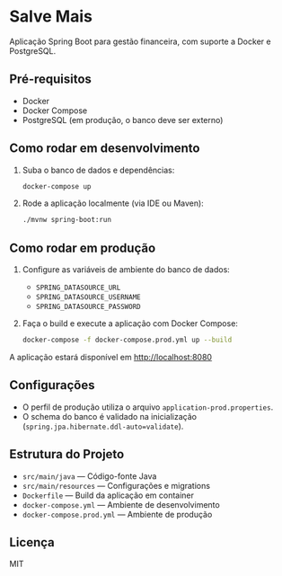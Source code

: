 # Salve Mais

Aplicação Spring Boot para gestão financeira, com suporte a Docker e PostgreSQL.

## Pré-requisitos

- Docker
- Docker Compose
- PostgreSQL (em produção, o banco deve ser externo)

## Como rodar em desenvolvimento

1. Suba o banco de dados e dependências:

   ```sh
   docker-compose up
   ```

2. Rode a aplicação localmente (via IDE ou Maven):

   ```sh
   ./mvnw spring-boot:run
   ```

## Como rodar em produção

1. Configure as variáveis de ambiente do banco de dados:
   - `SPRING_DATASOURCE_URL`
   - `SPRING_DATASOURCE_USERNAME`
   - `SPRING_DATASOURCE_PASSWORD`

2. Faça o build e execute a aplicação com Docker Compose:

   ```sh
   docker-compose -f docker-compose.prod.yml up --build
   ```

A aplicação estará disponível em <http://localhost:8080>

## Configurações

- O perfil de produção utiliza o arquivo `application-prod.properties`.
- O schema do banco é validado na inicialização (`spring.jpa.hibernate.ddl-auto=validate`).

## Estrutura do Projeto

- `src/main/java` — Código-fonte Java
- `src/main/resources` — Configurações e migrations
- `Dockerfile` — Build da aplicação em container
- `docker-compose.yml` — Ambiente de desenvolvimento
- `docker-compose.prod.yml` — Ambiente de produção

## Licença

MIT
